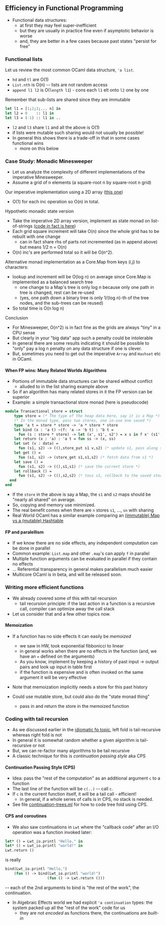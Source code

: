 ## Efficiency in Functional Programming

* Functional data structures: 
    - at first they may feel super-inefficient
    - but they are usually in practice fine even if asymptotic behavior is worse
    - and, they are better in a few cases because past states "persist for free"

### Functional lists
Let us review the most common OCaml data structure, `'a list`.

* `hd` and `tl` are O(1)
* `List.nth` is O(n) -- lists are not random access
* `append l1 l2` is O(`length l1`) - cons each `l1` elt onto `l2` one by one

Remember that sub-lists are shared since they are immutable

```ocaml
let l1 = [1;2;3;... n] in
let l2 = 0    :: l1 in
let l3 = (-1) :: l1 in ..
```

* `l2` and `l3` share `l1` and all the above is O(1)
* if lists were mutable such sharing would not usually be possible!
* In general this shows there is a trade-off in that in some cases functional wins
   - more on this below
### Case Study: Monadic Minesweeper

* Let us analyze the complexity of different implementations of the imperative Minesweeper.
* Assume a grid of n elements (a square-root n by square-root n grid)


Our imperative implementation using a 2D array ([this one](../examples/mine_array.ml))
* O(1) for each inc operation so O(n) in total.

Hypothetic monadic state version 
* Take the imperative 2D array version, implement as state monad on list-of-strings ([code in fact is here](../examples/mine_monadic.ml))
* Each grid square increment will take O(n) since the whole grid has to be rebuilt with one change
  - can in fact share rhs of parts not incremented (as in append above) but means 1/2 n = O(n)
* O(n) inc's are performed total so it will be O(n^2).

Alternative monad implementation as a Core.Map from keys (i,j) to characters:
* lookup and increment will be O(log n) on average since Core.Map is implemented as a balanced search tree
    - one change to a Map's tree is only log n because only one path in tree is changed, rest can be re-used
    - (yes, one path down a binary tree is only 1/(log n)-th of the tree nodes, and the sub-trees can be reused)
* So total time is O(n log n)

Conclusion
* For Minesweeper, O(n^2) is in fact fine as the grids are always "tiny" in a CPU sense
* But clearly in your "big data" app such a penalty could be intolerable
* In general there are some results indicating it should be possible to "only" pay a log n penalty on any data structure if one is clever.
* But, sometimes you need to get out the imperative `Array` and `Hashset` etc in OCaml.

#### When FP wins: Many Related Worlds Algorithms
* Portions of immutable data structures can be shared without conflict
  - alluded to in the list sharing example above
* So if an algorithm has many related stores in it the FP version can be superior
* Example: a simple transactional store monad (here is pseudocode)

```ocaml
module Transactional_store = struct
    type store = (* The type of the heap data here, say it is a Map *)
    (* In the monad type, pass two stores, one in-use one saved *)
    type 'a t = store * store -> 'a * store * store 
    let bind (x : 'a t) ~(f: 'a -> 'b t) : 'b t =
      fun (s : store * store) -> let (x', s1', s2') = x s in f x' (s1', s2')
    let return (x : 'a) : 'a t = fun ss -> (x, ss)
    let set (v : data) =
      fun (s1, s2) -> ((),store_put s1 v,s2) (* update s1, pass along s2 *)
    let get () =
      fun (s1, s2) -> (store_get s1,s1,s2) (* fetch data from s1 *)
    let save () = 
      fun (s1, s2) -> ((),s1,s1) (* save the current store *)
    let rollback () = 
      fun (s1, s2) -> ((),s2,s2) (* toss s1, rollback to the saved store s2 *)
  end
end
```

* If the `store` in the above is say a Map, the `s1` and `s2` maps should be "nearly all shared" on average.
* So, copying and memory use minimized.
* The real benefit comes when there are `n` stores `s1`, ..., `sn` with sharing
* Real World OCaml has a similar example comparing an [(immutable) Map vs a (mutable) Hashtable](https://dev.realworldocaml.org/maps-and-hashtables.html#time-complexity-of-hash-tables) 

#### FP and paralellism

* If we know there are no side effects, any independent computation can be done in parallel
* Common example: `List.map` and other `.map`'s can apply `f` in parallel
* Multiple function arguments can be evaluated in parallel if they contain no effects
* ... Referential transparency in general makes parallelism much easier
* Multicore OCaml is in beta, and will be released soon.


### Writing more efficient functions

* We already covered some of this with tail recursion
  - tail recursion principle: if the last action in a function is a recursive call, compiler can optimize away the call stack
* Let us consider that and a few other topics now.

#### Memoization

* If a function has no side effects it can easily be *memoized*
   - we saw in HW, took exponential fibbonicci to linear
   - in general works when there are no effects in the function (and, we have an `=` defined on the arguments)
   - As you know, implement by keeping a history of past input -> output pairs and look up input in table first
   - if the function is expensive and is often invoked on the same argument it will be very effective

* Note that memoization implicitly needs a store for this past history
* Could use mutable store, but could also do the "state monad thing"
  - pass in and return the store in the memoized function

### Coding with tail recursion

* As we discussed earlier in the [idiomatic fp topic](idiomatic-fp.html#tail-recursion), left fold is tail-recursive whereas right fold is not
* In general it is somewhat random whether a given algorithm is tail-recursive or not
* But, we can re-factor many algorithms to be tail recursive
* A classic technique for this is *continuation passing style* aka CPS

#### Continuation Passing Style (CPS)

* Idea: pass the "rest of the computation" as an additional argument `c` to a function
* The last line of the function will be `c(..)` -- call `c`.
* If `c` is the current function itself, it will be a tail call - efficient!
  - in general, if a whole series of calls is in CPS, no stack is needed.
* See file [continuation-trees.ml](../examples/continuation-trees.ml) for how to code tree fold using CPS.

#### CPS and coroutines

* We also saw continuations in `Lwt` where the "callback code" after an I/O operation was a function invoked later:

```ocaml
let* () = Lwt_io.printl "Hello," in
let* () = Lwt_io.printl "world!" in
Lwt.return ()
```

is really 

```ocaml
bind(Lwt_io.printl "Hello,") 
    (fun () -> bind(Lwt_io.printl "world!") 
                   (fun () -> Lwt.return ()))
```

-- each of the 2nd arguments to bind is "the rest of the work", the continuation.

  - In Algebraic Effects world we had explicit `'a continuation` types: the system packed up all the "rest of the work" code for us
    - they are not *encoded* as functions there, the continuations are *built-in*